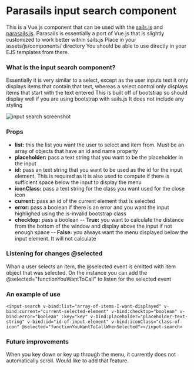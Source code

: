 # Parasails input search component
This is a Vue.js component that can be used with the [sails.js](https://sailsjs.com/get-started) and [parasails.js](https://github.com/mikermcneil/parasails).
Parasails is essentially a port of Vue.js that is slightly customized to work better within sails.js
Place in your assets/js/components/ directory
You should be able to use directly in your EJS templates from there.

### What is the input search component?
Essentially it is very similar to a select, except as the user inputs text it only displays items that contain that text, whereas a select control only displays items that start with the text entered
This is built off of bootstrap so should display well if you are using bootstrap with sails.js
It does not include any styling

![input search screenshot](https://dl.dropboxusercontent.com/s/8mh13t3yxl44246/input-search.png)

### Props
- **list:** this the list you want the user to select and item from. Must be an array of objects that have an id and name property
- **placeholder:** pass a text string that you want to be the placeholder in the input
- **id:** pass an text string that you want to be used as the id for the input element. This is required as it is also used to compute if there is sufficient space below the input to display the menu
- **iconClass:** pass a text string for the class you want used for the close icon
- **current:** pass an id of the current element that is selected
- **error:** pass a boolean if there is an error and you want the input highlighed using the is-invalid bootstrap class
- **checktop:** pass a boolean 
-- **True:** you want to calculate the distance from the bottom of the window and display above the input if not enough space
-- **False:** you always want the menu displayed below the input element. It will not calculate

### Listening for changes @selected
Whan a user selects an item, the @selected event is emitted with item object that was selected.
On the instance you can add the @selected="functionYouWantToCall" to listen for the selected event

### An example of use
`<input-search v-bind:list="array-of-items-I-want-displayed" v-bind:current="current-selected-element" v-bind:checktop="boolean" v-bind:error="boolean" :key="key" v-bind:placeholder="placeholder-text-string" v-bind:id="id-of-input-element" v-bind:iconClass="class-of-icon" @selected="functionYouWantToCallWhenSelected"></input-search>`

### Future improvements
When you key down or key up through the menu, it currently does not automatically scroll. Would like to add that feature.
